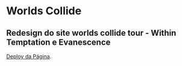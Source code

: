 # Worlds Collide
## Redesign do site worlds collide tour - Within Temptation e Evanescence

[Deploy da Página](https://vivianealves.github.io/worlds_collide).
